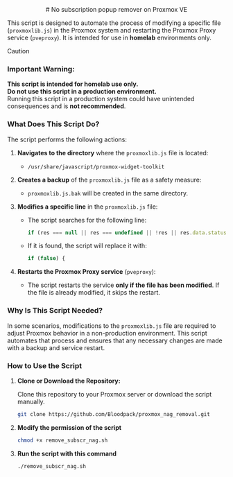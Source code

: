 <div align="center">
# No subscription popup remover on Proxmox VE
</div>

This script is designed to automate the process of modifying a specific file (`proxmoxlib.js`) in the Proxmox system and restarting the Proxmox Proxy service (`pveproxy`). It is intended for use in **homelab** environments only.

> [!CAUTION]
> ### Important Warning:
>**This script is intended for homelab use only.**  
>**Do not use this script in a production environment.**  
>Running this script in a production system could have unintended consequences and is **not recommended**.

### What Does This Script Do?

The script performs the following actions:

1. **Navigates to the directory** where the `proxmoxlib.js` file is located:
   - `/usr/share/javascript/proxmox-widget-toolkit`

2. **Creates a backup** of the `proxmoxlib.js` file as a safety measure:
   - `proxmoxlib.js.bak` will be created in the same directory.

3. **Modifies a specific line** in the `proxmoxlib.js` file:
   - The script searches for the following line:
     ```javascript
     if (res === null || res === undefined || !res || res.data.status.toLowerCase() !== 'active') {
     ```
   - If it is found, the script will replace it with:
     ```javascript
     if (false) {
     ```

4. **Restarts the Proxmox Proxy service** (`pveproxy`):
   - The script restarts the service **only if the file has been modified**. If the file is already modified, it skips the restart.

### Why Is This Script Needed?
In some scenarios, modifications to the `proxmoxlib.js` file are required to adjust Proxmox behavior in a non-production environment. This script automates that process and ensures that any necessary changes are made with a backup and service restart.

### How to Use the Script

1. **Clone or Download the Repository:**

   Clone this repository to your Proxmox server or download the script manually.

   ```bash
   git clone https://github.com/Bloodpack/proxmox_nag_removal.git

2. **Modify the permission of the script**

   ```bash
   chmod +x remove_subscr_nag.sh

3. **Run the script with this command**

   ```bash
   ./remove_subscr_nag.sh
